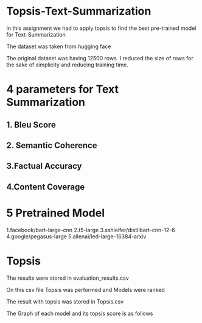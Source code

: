 # Topsis-Text-Summarization

In this assignment we had to apply topsis to find the best pre-trained model for Text-Summarization

The dataset was taken from hugging face

The original dataset was having 12500 rows. I reduced the size of rows for the sake of simplicity and reducing training time.

# 4 parameters for Text Summarization
## 1. Bleu Score

## 2. Semantic Coherence

## 3.Factual Accuracy

## 4.Content Coverage

# 5 Pretrained Model 
1.facebook/bart-large-cnn
2.t5-large
3.sshleifer/distilbart-cnn-12-6
4.google/pegasus-large
5.allenai/led-large-16384-arxiv

# Topsis
The results were stored in evaluation_results.csv

On this csv file Topsis was performed and Models were ranked

The result with topsis was stored in Topsis.csv

The Graph of each model and its topsis score is as follows 

